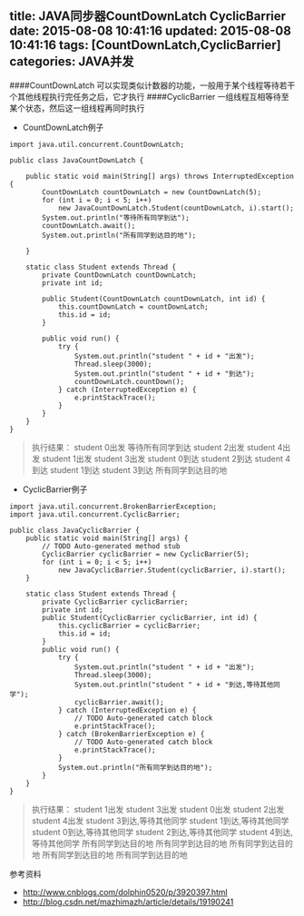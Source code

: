 title: JAVA同步器CountDownLatch CyclicBarrier
date: 2015-08-08 10:41:16
updated: 2015-08-08 10:41:16
tags: [CountDownLatch,CyclicBarrier]
categories: JAVA并发
---

####CountDownLatch
可以实现类似计数器的功能，一般用于某个线程等待若干个其他线程执行完任务之后，它才执行
####CyclicBarrier
一组线程互相等待至某个状态，然后这一组线程再同时执行
<!--more-->

 - CountDownLatch例子

```
import java.util.concurrent.CountDownLatch;

public class JavaCountDownLatch {

	public static void main(String[] args) throws InterruptedException {
		CountDownLatch countDownLatch = new CountDownLatch(5);
		for (int i = 0; i < 5; i++)
			new JavaCountDownLatch.Student(countDownLatch, i).start();
		System.out.println("等待所有同学到达");
		countDownLatch.await();
		System.out.println("所有同学到达目的地");

	}

	static class Student extends Thread {
		private CountDownLatch countDownLatch;
		private int id;

		public Student(CountDownLatch countDownLatch, int id) {
			this.countDownLatch = countDownLatch;
			this.id = id;
		}

		public void run() {
			try {
				System.out.println("student " + id + "出发");
				Thread.sleep(3000);
				System.out.println("student " + id + "到达");
				countDownLatch.countDown();
			} catch (InterruptedException e) {
				e.printStackTrace();
			}
		}
	}
}

```

> 执行结果：
> student 0出发
等待所有同学到达
student 2出发
student 4出发
student 1出发
student 3出发
student 0到达
student 2到达
student 4到达
student 1到达
student 3到达
所有同学到达目的地

 

 - CyclicBarrier例子
 

```
import java.util.concurrent.BrokenBarrierException;
import java.util.concurrent.CyclicBarrier;

public class JavaCyclicBarrier {
	public static void main(String[] args) {
		// TODO Auto-generated method stub
		CyclicBarrier cyclicBarrier = new CyclicBarrier(5);
		for (int i = 0; i < 5; i++)
			new JavaCyclicBarrier.Student(cyclicBarrier, i).start();
	}

	static class Student extends Thread {
		private CyclicBarrier cyclicBarrier;
		private int id;
		public Student(CyclicBarrier cyclicBarrier, int id) {
			this.cyclicBarrier = cyclicBarrier;
			this.id = id;
		}
		public void run() {
			try {
				System.out.println("student " + id + "出发");
				Thread.sleep(3000);
				System.out.println("student " + id + "到达,等待其他同学");
				cyclicBarrier.await();
			} catch (InterruptedException e) {
				// TODO Auto-generated catch block
				e.printStackTrace();
			} catch (BrokenBarrierException e) {
				// TODO Auto-generated catch block
				e.printStackTrace();
			}
			System.out.println("所有同学到达目的地");
		}
	}
}

```

> 执行结果：
> student 1出发
student 3出发
student 0出发
student 2出发
student 4出发
student 3到达,等待其他同学
student 1到达,等待其他同学
student 0到达,等待其他同学
student 2到达,等待其他同学
student 4到达,等待其他同学
所有同学到达目的地
所有同学到达目的地
所有同学到达目的地
所有同学到达目的地
所有同学到达目的地


参考资料

 - http://www.cnblogs.com/dolphin0520/p/3920397.html
 - http://blog.csdn.net/mazhimazh/article/details/19190241


